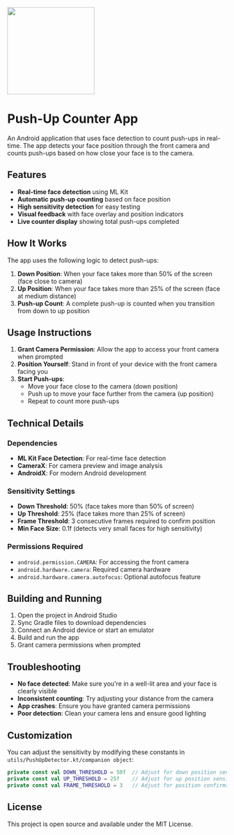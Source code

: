 
<img width="200" height="200" src="https://github.com/user-attachments/assets/92a10466-9952-4744-b9ed-67b63183bdd9" />

# Push-Up Counter App

An Android application that uses face detection to count push-ups in real-time. The app detects your face position through the front camera and counts push-ups based on how close your face is to the camera.

## Features

- **Real-time face detection** using ML Kit
- **Automatic push-up counting** based on face position
- **High sensitivity detection** for easy testing
- **Visual feedback** with face overlay and position indicators
- **Live counter display** showing total push-ups completed

## How It Works

The app uses the following logic to detect push-ups:

1. **Down Position**: When your face takes more than 50% of the screen (face close to camera)
2. **Up Position**: When your face takes more than 25% of the screen (face at medium distance)
3. **Push-up Count**: A complete push-up is counted when you transition from down to up position

## Usage Instructions

1. **Grant Camera Permission**: Allow the app to access your front camera when prompted
2. **Position Yourself**: Stand in front of your device with the front camera facing you
3. **Start Push-ups**: 
   - Move your face close to the camera (down position)
   - Push up to move your face further from the camera (up position)
   - Repeat to count more push-ups

## Technical Details

### Dependencies
- **ML Kit Face Detection**: For real-time face detection
- **CameraX**: For camera preview and image analysis
- **AndroidX**: For modern Android development

### Sensitivity Settings
- **Down Threshold**: 50% (face takes more than 50% of screen)
- **Up Threshold**: 25% (face takes more than 25% of screen)
- **Frame Threshold**: 3 consecutive frames required to confirm position
- **Min Face Size**: 0.1f (detects very small faces for high sensitivity)

### Permissions Required
- `android.permission.CAMERA`: For accessing the front camera
- `android.hardware.camera`: Required camera hardware
- `android.hardware.camera.autofocus`: Optional autofocus feature

## Building and Running

1. Open the project in Android Studio
2. Sync Gradle files to download dependencies
3. Connect an Android device or start an emulator
4. Build and run the app
5. Grant camera permissions when prompted

## Troubleshooting

- **No face detected**: Make sure you're in a well-lit area and your face is clearly visible
- **Inconsistent counting**: Try adjusting your distance from the camera
- **App crashes**: Ensure you have granted camera permissions
- **Poor detection**: Clean your camera lens and ensure good lighting

## Customization

You can adjust the sensitivity by modifying these constants in `utils/PushUpDetector.kt/companion object`:

```kotlin
private const val DOWN_THRESHOLD = 50f  // Adjust for down position sensitivity
private const val UP_THRESHOLD = 25f    // Adjust for up position sensitivity
private const val FRAME_THRESHOLD = 3   // Adjust for position confirmation frames
```

## License

This project is open source and available under the MIT License.
